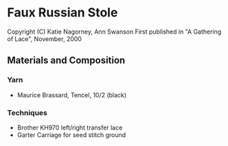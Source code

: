 # Faux Russian Stole
Copyright (C) Katie Nagorney, Ann Swanson
First published in "A Gathering of Lace", November, 2000

## Materials and Composition
### Yarn
- Maurice Brassard, Tencel, 10/2 (black)

### Techniques
- Brother KH970 left/right transfer lace 
- Garter Carriage for seed stitch ground 